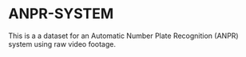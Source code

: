 # ANPR-SYSTEM
This is a a dataset for an Automatic Number Plate Recognition (ANPR) system using raw video footage.
